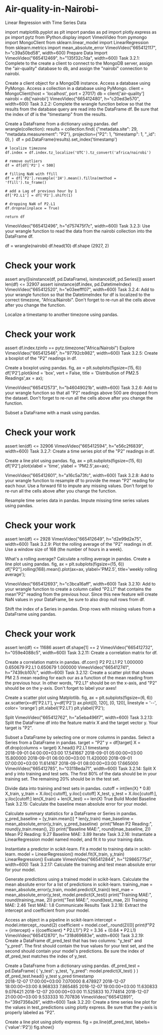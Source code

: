 # Air-quality-in-Nairobi-
Linear Regression with Time Series Data

import matplotlib.pyplot as plt
import pandas as pd
import plotly.express as px
import pytz
from IPython.display import VimeoVideo
from pymongo import MongoClient
from sklearn.linear_model import LinearRegression
from sklearn.metrics import mean_absolute_error
VimeoVideo("665412117", h="c39a50bd58", width=600)
Prepare Data
Import
VimeoVideo("665412469", h="135f32c7da", width=600)
Task 3.2.1: Complete to the create a client to connect to the MongoDB server, assign the "air-quality" database to db, and assign the "nairobi" connection to nairobi.

Create a client object for a MongoDB instance.
Access a database using PyMongo.
Access a collection in a database using PyMongo.
client = MongoClient(host = 'localhost', port = 27017)
db = client['air-quality']
nairobi = db['nairobi']
VimeoVideo("665412480", h="c20ed3e570", width=600)
Task 3.2.2: Complete the wrangle function below so that the results from the database query are read into the DataFrame df. Be sure that the index of df is the "timestamp" from the results.

Create a DataFrame from a dictionary using pandas.
def wrangle(collection):
    results = collection.find(
        {"metadata.site": 29, "metadata.measurement": "P2"},
        projection={"P2": 1, "timestamp": 1, "_id": 0},
    )
​
    df = pd.DataFrame(results).set_index('timestamp')
    
    # localize timezone
    df.index = df.index.tz_localize('UTC').tz_convert('africa/nairobi')
    
    # remove outliers
    df = df[df['P2'] < 500]
    
    # filling NaN with ffill
    df = df['P2'].resample('1H').mean().fillna(method = 'ffill').to_frame()
    
    # add a Lag of previous hour by 1
    df['P2.L1'] = df['P2'].shift(1)
    
    # dropping NaN of P2.L1
    df.dropna(inplace = True)
    
    return df
VimeoVideo("665412496", h="d757475f7c", width=600)
Task 3.2.3: Use your wrangle function to read the data from the nairobi collection into the DataFrame df.

df = wrangle(nairobi)
df.head(10)
df.shape
(2927, 2)
# Check your work
assert any([isinstance(df, pd.DataFrame), isinstance(df, pd.Series)])
assert len(df) <= 32907
assert isinstance(df.index, pd.DatetimeIndex)
VimeoVideo("665412520", h="e03eefff07", width=600)
Task 3.2.4: Add to your wrangle function so that the DatetimeIndex for df is localized to the correct timezone, "Africa/Nairobi". Don't forget to re-run all the cells above after you change the function.

Localize a timestamp to another timezone using pandas.
# Check your work
assert df.index.tzinfo == pytz.timezone("Africa/Nairobi")
Explore
VimeoVideo("665412546", h="97792cb982", width=600)
Task 3.2.5: Create a boxplot of the "P2" readings in df.

Create a boxplot using pandas.
fig, ax = plt.subplots(figsize=(15, 6))
df['P2'].plot(kind = 'box', vert = False, title = 'Distribution of PM2.5 Readings',ax = ax);

VimeoVideo("665412573", h="b46049021b", width=600)
Task 3.2.6: Add to your wrangle function so that all "P2" readings above 500 are dropped from the dataset. Don't forget to re-run all the cells above after you change the function.

Subset a DataFrame with a mask using pandas.
# Check your work
assert len(df) <= 32906
VimeoVideo("665412594", h="e56c2f6839", width=600)
Task 3.2.7: Create a time series plot of the "P2" readings in df.

Create a line plot using pandas.
fig, ax = plt.subplots(figsize=(15, 6))
df['P2'].plot(xlabel = 'time', ylabel = 'PM2.5',ax=ax);

VimeoVideo("665412601", h="a16c5a73fc", width=600)
Task 3.2.8: Add to your wrangle function to resample df to provide the mean "P2" reading for each hour. Use a forward fill to impute any missing values. Don't forget to re-run all the cells above after you change the function.

Resample time series data in pandas.
Impute missing time series values using pandas.
# Check your work
assert len(df) <= 2928
VimeoVideo("665412649", h="d2e99d2e75", width=600)
Task 3.2.9: Plot the rolling average of the "P2" readings in df. Use a window size of 168 (the number of hours in a week).

What's a rolling average?
Calculate a rolling average in pandas.
Create a line plot using pandas.
fig, ax = plt.subplots(figsize=(15, 6))
df["P2"].rolling(168).mean().plot(ax=ax, ylabel='PM2.5', title='weekly rolling average');

VimeoVideo("665412693", h="c3bca16aff", width=600)
Task 3.2.10: Add to your wrangle function to create a column called "P2.L1" that contains the mean"P2" reading from the previous hour. Since this new feature will create NaN values in your DataFrame, be sure to also drop null rows from df.

Shift the index of a Series in pandas.
Drop rows with missing values from a DataFrame using pandas.
# Check your work
assert len(df) <= 11686
assert df.shape[1] == 2
VimeoVideo("665412732", h="059e4088c5", width=600)
Task 3.2.11: Create a correlation matrix for df.

Create a correlation matrix in pandas.
df.corr()
P2	P2.L1
P2	1.000000	0.650679
P2.L1	0.650679	1.000000
VimeoVideo("665412741", h="7439cb107c", width=600)
Task 3.2.12: Create a scatter plot that shows PM 2.5 mean reading for each our as a function of the mean reading from the previous hour. In other words, "P2.L1" should be on the x-axis, and "P2" should be on the y-axis. Don't forget to label your axes!

Create a scatter plot using Matplotlib.
fig, ax = plt.subplots(figsize=(6, 6))
ax.scatter(x=df['P2.L1'], y=df['P2'])
ax.plot([0, 120], [0, 120], linestyle = '--', color= 'orange')
plt.xlabel('P2.L1')
plt.ylabel('P2');

Split
VimeoVideo("665412762", h="a5eba496f7", width=600)
Task 3.2.13: Split the DataFrame df into the feature matrix X and the target vector y. Your target is "P2".

Subset a DataFrame by selecting one or more columns in pandas.
Select a Series from a DataFrame in pandas.
target = "P2"
y = df[target]
X = df.drop(columns = target)
X.head()
P2.L1
timestamp	
2018-09-01 04:00:00+03:00	17.541667
2018-09-01 05:00:00+03:00	15.800000
2018-09-01 06:00:00+03:00	11.420000
2018-09-01 07:00:00+03:00	11.614167
2018-09-01 08:00:00+03:00	17.665000
VimeoVideo("665412785", h="03118eda71", width=600)
Task 3.2.14: Split X and y into training and test sets. The first 80% of the data should be in your training set. The remaining 20% should be in the test set.

Divide data into training and test sets in pandas.
cutoff = int(len(X) * 0.8)
​
X_train, y_train = X.iloc[:cutoff], y.iloc[:cutoff]
X_test, y_test = X.iloc[cutoff:], y.iloc[cutoff:]
len(X_train) + len(X_test) == len(X)
True
Build Model
Baseline
Task 3.2.15: Calculate the baseline mean absolute error for your model.

Calculate summary statistics for a DataFrame or Series in pandas.
y_pred_baseline = [y_train.mean()] * len(y_train)
mae_baseline = mean_absolute_error(y_train, y_pred_baseline)
​
print("Mean P2 Reading:", round(y_train.mean(), 2))
print("Baseline MAE:", round(mae_baseline, 2))
Mean P2 Reading: 9.27
Baseline MAE: 3.89
Iterate
Task 3.2.16: Instantiate a LinearRegression model named model, and fit it to your training data.

Instantiate a predictor in scikit-learn.
Fit a model to training data in scikit-learn.
model = LinearRegression()
model.fit(X_train, y_train)
LinearRegression()
Evaluate
VimeoVideo("665412844", h="129865775d", width=600)
Task 3.2.17: Calculate the training and test mean absolute error for your model.

Generate predictions using a trained model in scikit-learn.
Calculate the mean absolute error for a list of predictions in scikit-learn.
training_mae = mean_absolute_error(y_train, model.predict(X_train))
test_mae = mean_absolute_error(y_test, model.predict(X_test))
print("Training MAE:", round(training_mae, 2))
print("Test MAE:", round(test_mae, 2))
Training MAE: 2.46
Test MAE: 1.8
Communicate Results
Task 3.2.18: Extract the intercept and coefficient from your model.

Access an object in a pipeline in scikit-learn
intercept = model.intercept_.round(2)
coefficient = model.coef_.round(2)[0]
​
print(f"P2 = {intercept} + ({coefficient} * P2.L1)")
P2 = 3.36 + (0.64 * P2.L1)
VimeoVideo("665412870", h="318d69683e", width=600)
Task 3.2.19: Create a DataFrame df_pred_test that has two columns: "y_test" and "y_pred". The first should contain the true values for your test set, and the second should contain your model's predictions. Be sure the index of df_pred_test matches the index of y_test.

Create a DataFrame from a dictionary using pandas.
df_pred_test = pd.DataFrame(
    {
        'y_test': y_test,
        "y_pred": model.predict(X_test)
    }
)
df_pred_test.head()
y_test	y_pred
timestamp		
2018-12-07 17:00:00+03:00	7.070000	8.478927
2018-12-07 18:00:00+03:00	8.968333	7.865485
2018-12-07 19:00:00+03:00	11.630833	9.076421
2018-12-07 20:00:00+03:00	11.525833	10.774814
2018-12-07 21:00:00+03:00	9.533333	10.707836
VimeoVideo("665412891", h="39d7356a26", width=600)
Task 3.2.20: Create a time series line plot for the values in test_predictions using plotly express. Be sure that the y-axis is properly labeled as "P2".

Create a line plot using plotly express.
fig = px.line(df_pred_test, labels={'value':'P2'})
fig.show()

